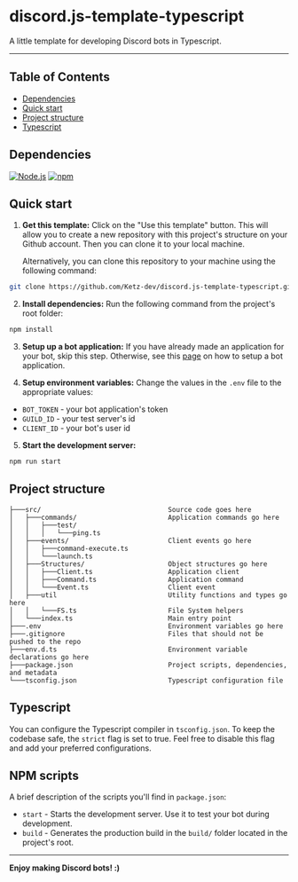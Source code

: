 # discord.js-template-typescript
A little template for developing Discord bots in Typescript.

---

## Table of Contents
- [Dependencies](#dependencies)
- [Quick start](#quick-start)
- [Project structure](#project-structure)
- [Typescript](#typescript)

## Dependencies
[![Node.js](https://img.shields.io/badge/node.js-%233C873A.svg?style=for-the-badge&logo=node.js&logoColor=white)](https://nodejs.org/en/)
[![npm](https://img.shields.io/badge/npm-%23CC3534.svg?style=for-the-badge&logo=npm&logoColor=white)](https://www.npmjs.com/)

## Quick start
1. **Get this template:** Click on the "Use this template" button. This will allow you to create a new repository with this project's structure on your Github account. Then you can clone it to your local machine.

    Alternatively, you can clone this repository to your machine using the following command:

```sh
git clone https://github.com/Ketz-dev/discord.js-template-typescript.git
```

2. **Install dependencies:** Run the following command from the project's root folder:

```sh
npm install
```

3. **Setup up a bot application:** If you have already made an application for your bot, skip this step. Otherwise, see this [page](https://discordjs.guide/preparations/setting-up-a-bot-application.html#creating-your-bot) on how to setup a bot application.

4. **Setup environment variables:** Change the values in the `.env` file to the appropriate values:

- `BOT_TOKEN` - your bot application's token
- `GUILD_ID` - your test server's id
- `CLIENT_ID` - your bot's user id

5. **Start the development server:**

```sh
npm run start
```

## Project structure

```
├───src/                                Source code goes here
│   ├───commands/                       Application commands go here
│   │   ├───test/                       
│   │   │   └───ping.ts
│   ├───events/                         Client events go here
│   │   ├───command-execute.ts
│   │   └───launch.ts
│   ├───Structures/                     Object structures go here
│   │   ├───Client.ts                   Application client
│   │   ├───Command.ts                  Application command
│   │   └───Event.ts                    Client event
│   ├───util                            Utility functions and types go here
│   │   └───FS.ts                       File System helpers
│   └───index.ts                        Main entry point
├───.env                                Environment variables go here
├───.gitignore                          Files that should not be pushed to the repo
├───env.d.ts                            Environment variable declarations go here                 
├───package.json                        Project scripts, dependencies, and metadata
└───tsconfig.json                       Typescript configuration file
```

## Typescript

You can configure the Typescript compiler in `tsconfig.json`. To keep the codebase safe, the `strict` flag is set to true. Feel free to disable this flag and add your preferred configurations.

## NPM scripts

A brief description of the scripts you'll find in `package.json`:

- `start` - Starts the development server. Use it to test your bot during development.
- `build` - Generates the production build in the `build/` folder located in the project's root.

---

**Enjoy making Discord bots! :)**
